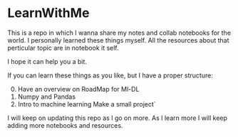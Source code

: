# LearnWithMe 
This is a repo in which I wanna share my notes and collab notebooks for the world. I personally learned these things myself.
All the resources about that perticular topic are in notebook it self. 

I hope it can help you a bit.

If you can learn these things as you like, but I have a proper structure:

0. Have an overview on RoadMap for Ml-DL
1. Numpy and Pandas
2. Intro to machine learning   Make a small project`

I will keep on updating this repo as I go on more. As I learn more I will keep adding more notebooks and resources. 
